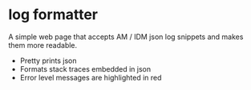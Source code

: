 # log formatter

A simple web page that accepts AM / IDM json log snippets and makes them more readable.

* Pretty prints json 
* Formats stack traces embedded in json 
* Error level messages are highlighted in red


